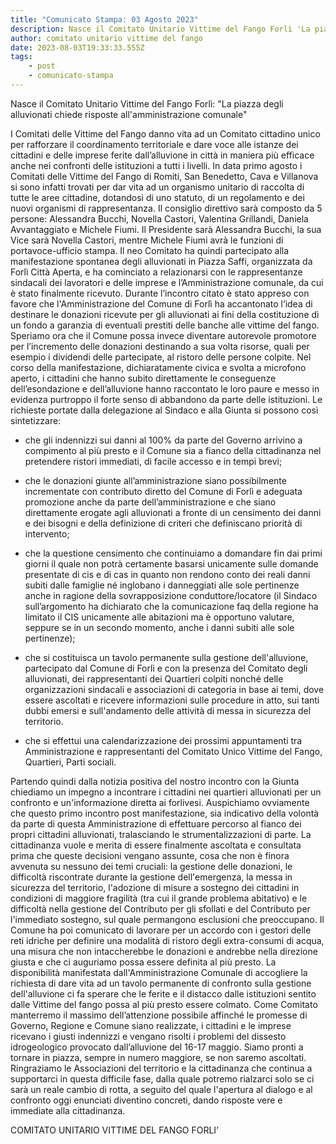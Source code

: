 ```yaml
---
title: "Comunicato Stampa: 03 Agosto 2023"
description: Nasce il Comitato Unitario Vittime del Fango Forlì 'La piazza degli alluvionati chiede risposte all'amministrazione comunale'
author: comitato unitario vittime del fango
date: 2023-08-03T19:33:33.555Z
tags: 
    - post
    - comunicato-stampa
---
```

Nasce il Comitato Unitario Vittime del Fango Forlì: "La piazza degli alluvionati chiede risposte all'amministrazione comunale"

I Comitati delle Vittime del Fango danno vita ad un Comitato cittadino unico per rafforzare il coordinamento territoriale e dare voce alle istanze dei cittadini e delle imprese ferite dall’alluvione in città in maniera più efficace anche nei confronti delle istituzioni a tutti i livelli. In data primo agosto i Comitati delle Vittime del Fango di Romiti, San Benedetto, Cava e Villanova si sono infatti trovati per dar vita ad un organismo unitario di raccolta di tutte le aree cittadine, dotandosi di uno statuto, di un regolamento e dei nuovi organismi di rappresentanza. Il consiglio direttivo sarà composto da 5 persone: Alessandra Bucchi, Novella Castori, Valentina Grillandi, Daniela Avvantaggiato e Michele Fiumi. Il Presidente sarà Alessandra Bucchi, la sua Vice sarà Novella Castori, mentre Michele Fiumi avrà le funzioni di portavoce-ufficio stampa. Il neo Comitato ha quindi partecipato alla manifestazione spontanea degli alluvionati in Piazza Saffi, organizzata da Forlì Città Aperta, e ha cominciato a relazionarsi con le rappresentanze sindacali dei lavoratori e delle imprese e l’Amministrazione comunale, da cui è stato finalmente ricevuto. Durante l’incontro citato è stato appreso con favore che l'Amministrazione del Comune di Forlì ha accantonato l’idea di destinare le donazioni ricevute per gli alluvionati ai fini della costituzione di un fondo a garanzia di eventuali prestiti delle banche alle vittime del fango. Speriamo ora che il Comune possa invece diventare autorevole promotore per l’incremento delle donazioni destinando a sua volta risorse, quali per esempio i dividendi delle partecipate, al ristoro delle persone colpite.  Nel corso della manifestazione, dichiaratamente civica e svolta a microfono aperto, i cittadini che hanno subito direttamente le conseguenze dell’esondazione e dell’alluvione hanno raccontato le loro paure e messo in evidenza purtroppo il forte senso di abbandono da parte delle istituzioni. Le richieste portate dalla delegazione al Sindaco e alla Giunta si possono così sintetizzare:

- che gli indennizzi sui danni al 100% da parte del Governo arrivino a compimento al più presto e il Comune sia a fianco della cittadinanza nel pretendere ristori immediati, di facile accesso e in tempi brevi; 

- che le donazioni giunte all’amministrazione siano possibilmente incrementate con contributo diretto del Comune di Forlì e adeguata promozione anche da parte dell’amministrazione e che siano direttamente erogate agli alluvionati a fronte di un censimento dei danni e dei bisogni e della definizione di criteri che definiscano priorità di intervento; 

- che la questione censimento che continuiamo a domandare fin dai primi giorni il quale non potrà certamente basarsi unicamente sulle domande presentate di cis e di cas in quanto non rendono conto dei reali danni subiti dalle famiglie né inglobano i danneggiati alle sole pertinenze anche in ragione della sovrapposizione conduttore/locatore (il Sindaco sull’argomento ha dichiarato che la comunicazione faq della regione ha limitato il CIS unicamente alle abitazioni ma è opportuno valutare, seppure se in un secondo momento, anche i danni subiti alle sole pertinenze);

- che si costituisca un tavolo permanente sulla gestione dell'alluvione, partecipato dal Comune di Forlì e con la presenza del Comitato degli alluvionati, dei rappresentanti dei Quartieri colpiti nonché delle organizzazioni sindacali e associazioni di categoria in base ai temi, dove essere ascoltati e ricevere informazioni sulle procedure in atto, sui tanti dubbi emersi e sull'andamento delle attività di messa in sicurezza del territorio.

- che si effettui una calendarizzazione dei prossimi appuntamenti tra Amministrazione e rappresentanti del Comitato Unico Vittime del Fango, Quartieri, Parti sociali. 

Partendo quindi dalla notizia positiva del nostro incontro con la Giunta chiediamo un impegno a incontrare i cittadini nei quartieri alluvionati per un confronto e un'informazione diretta ai forlivesi. Auspichiamo ovviamente che questo primo incontro post manifestazione, sia indicativo della volontà da parte di questa Amministrazione di effettuare percorso al fianco dei propri cittadini alluvionati, tralasciando le strumentalizzazioni di parte. La cittadinanza vuole e merita di essere finalmente ascoltata e consultata prima che queste decisioni vengano assunte, cosa che non è finora avvenuta su nessuno dei temi cruciali: la gestione delle donazioni, le difficoltà riscontrate durante la gestione dell'emergenza, la messa in sicurezza del territorio, l'adozione di misure a sostegno dei cittadini in condizioni di maggiore fragilità (tra cui il grande problema abitativo) e le difficoltà nella gestione del Contributo per gli sfollati e del Contributo per l'immediato sostegno, sul quale permangono esclusioni che preoccupano. Il Comune ha poi comunicato di lavorare per un accordo con i gestori delle reti idriche per definire una modalità di ristoro degli extra-consumi di acqua, una misura che non intaccherebbe le donazioni e andrebbe nella direzione giusta e che ci auguriamo possa essere definita al più presto. La disponibilità manifestata dall'Amministrazione Comunale di accogliere la richiesta di dare vita ad un tavolo permanente di confronto sulla gestione dell'alluvione ci fa sperare che le ferite e il distacco dalle istituzioni sentito dalle Vittime del fango possa al più presto essere colmato. Come Comitato manterremo il massimo dell’attenzione possibile affinché le promesse di Governo, Regione e Comune siano realizzate, i cittadini e le imprese ricevano i giusti indennizzi e vengano risolti i problemi del dissesto idrogeologico provocato dall’alluvione del 16-17 maggio. Siamo pronti a tornare in piazza, sempre in numero maggiore, se non saremo ascoltati. Ringraziamo le Associazioni del territorio e la cittadinanza che continua a supportarci in questa difficile fase, dalla quale potremo rialzarci solo se ci sarà un reale cambio di rotta, a seguito del quale l'apertura al dialogo e al confronto oggi enunciati diventino concreti, dando risposte vere e immediate alla cittadinanza. 

COMITATO UNITARIO VITTIME DEL FANGO FORLI’
